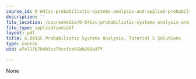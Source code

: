 ```yaml
---
course_id: 6-041sc-probabilistic-systems-analysis-and-applied-probability-fall-2013
description: ''
file_location: /coursemedia/6-041sc-probabilistic-systems-analysis-and-applied-probability-fall-2013/a7e727b784b3ca79ccfce91bb898a37f_MIT6_041SCF13_tut05_sol.pdf
file_type: application/pdf
layout: pdf
title: 6.041SC Probabilistic Systems Analysis, Tutorial 5 Solutions
type: course
uid: a7e727b784b3ca79ccfce91bb898a37f

---
```

None